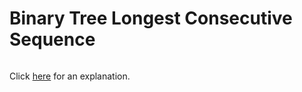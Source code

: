 # Binary Tree Longest Consecutive Sequence 

~~~java

~~~

Click [here](Explanation.md) for an explanation.

